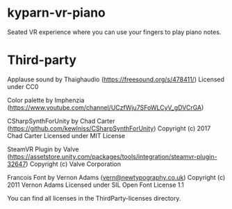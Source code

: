 # kyparn-vr-piano
Seated VR experience where you can use your fingers to play piano notes.



# Third-party
Applause sound by Thaighaudio (https://freesound.org/s/478411/)
Licensed under CC0

Color palette by Imphenzia (https://www.youtube.com/channel/UCzfWju7SFoWLCyV_gDVCrGA)

CSharpSynthForUnity by Chad Carter (https://github.com/kewlniss/CSharpSynthForUnity)
Copyright (c) 2017 Chad Carter
Licensed under MIT License

SteamVR Plugin by Valve (https://assetstore.unity.com/packages/tools/integration/steamvr-plugin-32647)
Copyright (c) Valve Corporation

Francois Font by Vernon Adams (vern@newtypography.co.uk)
Copyright (c) 2011 Vernon Adams
Licensed under SIL Open Font License 1.1

You can find all licenses in the ThirdParty-licenses directory.
